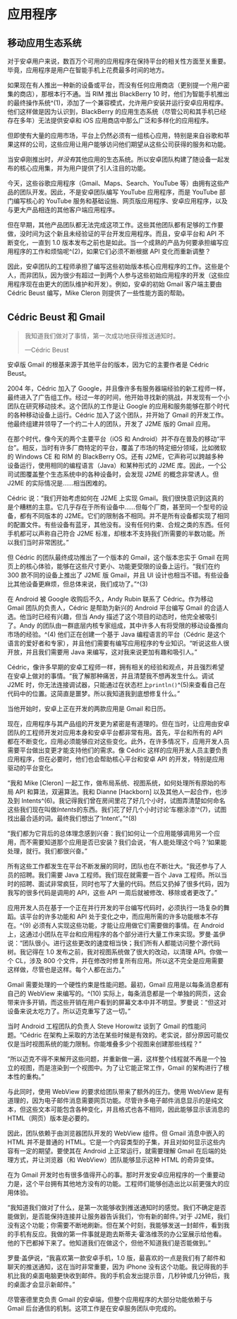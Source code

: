 # 应用程序

## 移动应用生态系统

对于安卓用户来说，数百万个可用的应用程序在保持平台的相关性方面至关重要。毕竟，应用程序是用户在智能手机上花费最多时间的地方。

如果现在有人推出一种新的设备或平台，而没有任何应用商店（更别提一个用户密集的商店），那根本行不通。当 RIM 推出 BlackBerry 10 时，他们为智能手机推出的最终操作系统^(1)，添加了一个兼容模式，允许用户安装并运行安卓应用程序。他们这样做是因为认识到，BlackBerry 的应用生态系统（尽管公司和其手机已经存在多年）无法提供安卓和 iOS 应用商店中那么广泛和多样化的应用程序。

但即使有大量的应用市场，平台上仍然必须有一组核心应用，特别是来自谷歌和苹果这样的公司，这些应用让用户能够访问他们期望从这些公司获得的服务和功能。

当安卓刚推出时，*并没有*其他应用的生态系统。所以安卓团队构建了随设备一起发布的核心应用集，并为用户提供了引人注目的功能。

今天，这些谷歌应用程序（Gmail、Maps、Search、YouTube 等）由拥有这些产品的团队开发。因此，不是安卓团队编写 YouTube 应用程序，而是 YouTube 部门编写核心的 YouTube 服务和基础设施、网页版应用程序、安卓应用程序，以及与更大产品相连的其他客户端应用程序。

但在早期，其他产品团队都无法完成这项工作。这些其他团队都有足够的工作要做，没时间为这个新且未经验证的平台开发应用程序。而且，安卓平台和 API 不断变化，一直到 1.0 版本发布之前也是如此。当一个成熟的产品为何要承担编写应用程序的工作和烦恼呢^(2)，如果它们必须不断根据 API 变化而重新调整？

因此，安卓团队的工程师承担了编写这些初始版本核心应用程序的工作。这些是个人，而非团队，因为很少有超过一到两个人参与这些初始应用程序的开发（这些应用程序现在由更大的团队维护和开发）。例如，安卓的初始 Gmail 客户端主要由 Cédric Beust 编写，Mike Cleron 则提供了一些性能方面的帮助。

## Cédric Beust 和 Gmail

> 我知道我们做对了事情，第一次成功地获得推送通知时。
> 
> —Cédric Beust

安卓版 Gmail 的根基来源于其他平台的版本，因为它的主要作者是 Cédric Beust。

2004 年，Cédric 加入了 Google，并且像许多有服务器端经验的新工程师一样，最终进入了广告组工作。经过一年的时间，他开始寻找新的挑战，并发现有一个小团队在研究移动技术。这个团队的工作是让 Google 的应用和服务能够在那个时代的各种移动设备上运行。Cédric 加入了这个团队，并开始了 Gmail 的开发工作。他最终组建并领导了一个约二十人的团队，开发了 J2ME 版的 Gmail 应用。

在那个时代，像今天的两个主要平台（iOS 和 Android）并不存在普及的移动“平台”。相反，当时有许多厂商特定的平台，覆盖了市场的特定细分领域，比如微软的 Windows CE 和 RIM 的 BlackBerry OS。还有 J2ME，它声称可以跨越多种设备运行，使用相同的编程语言（Java）和某种形式的 J2ME 库。因此，一个公司试图覆盖整个生态系统中的各种设备时，会发现 J2ME 的概念非常诱人。但 J2ME 的实际情况是……相当困难的。

Cédric 说：“我们开始考虑如何在 J2ME 上实现 Gmail。我们很快意识到这真的是个糟糕的主意。它几乎存在于所有设备中……但每个厂商，甚至同一个型号的设备，都有不同版本的 J2ME。它们的限制各不相同。并不是所有设备都实现了相同的配置文件。有些设备有蓝牙，其他没有。没有任何约束、合规之类的东西。任何手机都可以声称自己符合 J2ME 标准，却根本不支持我们所需要的半数功能。所以我们当时非常困扰。”

但 Cédric 的团队最终成功推出了一个版本的 Gmail，这个版本忠实于 Gmail 在网页上的核心体验，能够在这些尺寸更小、功能更受限的设备上运行。“我们在约 300 款不同的设备上推出了 J2ME 版 Gmail，并且 UI 设计也相当不错。有些设备比其他设备更麻烦，但总体来说，我们成功了。”^(3)

在 Android 被 Google 收购后不久，Andy Rubin 联系了 Cédric。作为移动 Gmail 团队的负责人，Cédric 是帮助为新兴的 Android 平台编写 Gmail 的合适人选。他当时已经有兴趣，但当 Andy 描述了这个项目的动态时，他完全被吸引了。Andy 的团队由一群底层内核专家组成，其中许多人有将受限的移动设备推向市场的经验。^(4) 他们正在创建一个基于 Java 编程语言的平台（Cédric 是这个语言的爱好者和专家），并且他们需要有编写应用程序的专业知识。“听说这些人很开放，并且我们需要用 Java 来编写，这对我来说更加有趣和吸引人。”

Cédric，像许多早期的安卓工程师一样，拥有相关的经验和观点，并且强烈希望在安卓上做对的事情。“我了解那种痛苦，并且清楚我不想再发生什么。调试 J2ME 时，你无法连接调试器，只能通过在状态栏上`println()`^(5)来查看自己在代码中的位置。这简直是噩梦。所以我知道我到底想修复什么。”

当他开始时，安卓上正在开发的两款应用是 Gmail 和日历。

现在，应用程序与其产品组的开发更为紧密是有道理的。但在当时，让应用由安卓团队的工程师开发对应用本身和安卓平台都非常有用。首先，平台和所有的 API 都在不断变化，应用必须能够应对这些变化。此外，在许多情况下，应用开发人员需要平台做出变更才能支持他们的需求。像 Cédric 这样的应用开发人员主要负责应用程序，但在必要时，他们也会帮助核心平台和安卓 API 的开发，特别是应用驱动的平台变化。

“我和 Mike [Cleron] 一起工作，做布局系统、视图系统，如何处理所有原始的布局 API 和算法，双遍算法。我和 Dianne [Hackborn] 以及其他人一起合作，也涉及到 Intents^(6)。我记得我们曾在房间里花了好几个小时，试图弄清楚如何命名这些我们现在叫做*Intents*的东西。我们花了好几个小时讨论‘车棚涂漆’^(7)，试图找出最合适的词。最终我们想出了‘Intent’。”^(8)

“我们都为它背后的总体理念感到兴奋：我们如何让一个应用能够调用另一个应用，而不需要知道那个应用是否已安装？我们会说，‘有人能处理这个吗？’如果能处理，就行。我们都很兴奋。”

所有这些工作都发生在平台不断发展的同时，团队也在不断壮大。“我还参与了人员的招聘。我们需要 Java 工程师。我们现在就需要一百个 Java 工程师。所以当时的招聘、面试非常疯狂，同时也写了大量的代码。然后又扔掉了很多代码，因为我写的很多代码是调用的 API，这些 API 一周后就被修改、移除或者更改了。”

应用开发人员在基于一个正在并行开发的平台编写代码时，必须执行一场复杂的舞蹈。该平台的许多功能和 API 处于变化之中，而应用所需的许多功能根本不存在。^(9) 必须有人实现这些功能，才能让应用做它们需要做的事情。在 Android 上，这通过小团队在平台和应用程序的各个部分进行大量工作来实现。罗曼·盖伊说：“团队很小。进行这些更改的速度相当快；我们所有人都能访问整个源代码树。我记得在 1.0 发布之前，我对视图系统做了很大的改动，以清理 API。你做一个 CL，涉及 800 个文件，并在修改时修复所有应用。所以这不完全是应用需要这样做，尽管也是这样。每个人都在出力。”

Gmail 需要处理的一个硬性约束是性能问题。最初，Gmail 应用是以每条消息都有自己的 WebView 来编写的。^(10) 实际上，每条消息都是一个单独的网页，这会带来许多开销，而这些开销在用户看到的屏幕文本中并不明显。罗曼说：“但这对设备来说太吃力了。所以迈克重写了这一切。”

当时 Android 工程团队的负责人 Steve Horowitz 谈到了 Gmail 的性能问题。“Cédric 在架构上采取的方法在某些时候是有效的。老实说，部分原因可能仅仅是当时视图系统的能力限制。你能堆叠多少个视图来创建那些线程？”

“所以迈克不得不来解开这些问题，并重新做一遍，这样整个线程就不再是一个独立的视图，而是渲染到一个视图中。为了让它能正常工作，Gmail 的架构进行了根本性的重构。”

与此同时，使用 WebView 的要求给团队带来了额外的压力。使用 WebView 是有道理的，因为电子邮件消息需要网页功能。尽管许多电子邮件消息显示的是纯文本，但这些文本可能包含各种变化，并且格式也各不相同，因此能够显示该消息的 HTML（网页）版本是必要的。

因此，团队依赖于由浏览器团队开发的 WebView 组件。但 Gmail 消息中嵌入的 HTML 并不是普通的 HTML。它是一个内容类型的子集，并且对如何显示这些内容有一定的期望。要使其在 Android 上正常运行，就需要理解 Gmail 在后端的处理方式，并让浏览器（和 WebView）团队能够显示这种 HTML 的奇异变体。

在为 Gmail 开发时也有很多值得开心的事。那时开发安卓应用程序的一个重要动力是，这个平台拥有其他地方没有的功能。工程师们能够创造出比以前更强大的应用体验。

“我知道我们做对了什么，是第一次能够收到推送通知时的感觉。我们不确定是否能做到，是否能保持连接并让服务器告诉我们，‘你有新的邮件。’对于 J2ME，我们没有这个功能；你需要不断地刷新。但在某个时刻，我能够发送一封邮件，看到我的手机有反应。我做的第一件事就是跑去斯蒂夫·霍洛维茨的办公室展示给他看。他的下巴都掉下来了。他知道我们在做这个，但他不知道我们是否能做到。”

罗曼·盖伊说，“我喜欢第一款安卓手机，1.0 版，最喜欢的一点是我们有了邮件和聊天的推送通知，这在当时非常重要，因为 iPhone 没有这个功能。我记得我的手机比我的桌面电脑更快收到邮件。我的手机会发出提示音，几秒钟或几分钟后，我的桌面才会显示新邮件。”

尽管塞德里克负责 Gmail 的安卓端，但整个应用程序的大部分功能依赖于与 Gmail 后台通信的机制。这项工作是在安卓服务团队中完成的。
